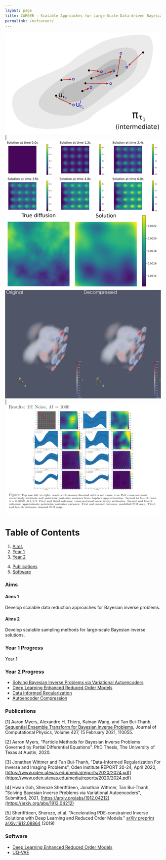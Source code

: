 ```yaml
---
layout: page
title: CAREER - Scalable Approaches for Large-Scale Data-driven Bayesian Inverse Problems in High Dimensional Parameter Spaces
permalink: /nsfcareer/
---
```


![](/assets/figures/y1/title.png)  |  ![](/assets/figures/sheroze/comp.png)
![](/assets/figures/jon/mangll_animation_frame.png) | ![](/assets/figures/hwan/ns1_m1000.png)


# Table of Contents
1. [Aims](/nsfcareer/#aims)
2. [Year 1](/nsfcareer/#year1)
3. [Year 2](/nsfcareer/#year2)
<!--
  <>  - [Hwan Goh](/hwannsf)
  <>  - [Sheroze Sheriffdeen](/sherozensf)
  <>  - [Jonathan Wittmer](/jonnsf)
  <>     - [Data Informed Regularization](/jonnsf/#di-heading)
  <>     - [Autoencoder Compression](/jonnsf/#compression-heading)
-->
4. [Publications](/nsfcareer/#publications)
5. [Software](/nsfcareer/#software)

### Aims<a name="aims"></a>

#### Aims 1
Develop scalable data reduction approaches for Bayesian inverse problems.

#### Aims 2
Develop scalable sampling methods for large-scale Bayesian inverse solutions.

### Year 1 Progress<a name="year1"></a>

[Year 1](/y1progress)
### Year 2 Progress<a name="year2"></a>

- [Solving Bayesian Inverse Problems via Variational Autoencoders](/nsfcareer/year2/uqvae/)
- [Deep Learning Enhanced Reduced Order Models](/nsfcareer/year2/deep-rom/)
- [Data Informed Regularization](/nsfcareer/year2/data-informed/)
- [Autoencoder Compression](/nsfcareer/year2/compression/)
<!---
<> - [Jonathan Wittmer](/jonnsf)
<>    1. [Data Informed Regularization](/jonnsf/#di-heading)
<>   2. [Autoencoder Compression](/jonnsf/#compression-heading)
-->
### Publications<a name="publications"></a>

[1] Aaron Myers, Alexandre H. Thiery, Kainan Wang, and Tan Bui-Thanh, [Sequential Ensemble Transform for Bayesian Inverse Problems](https://arxiv.org/pdf/1909.09591.pdf), Journal of Computational Physics, Volume 427, 15 February 2021, 110055.

[2] Aaron Myers, “Particle Methods for Bayesian Inverse Problems Governed by Partial Differential Equations”. PhD Thesis, The University of Texas at Austin, 2020.

[3] Jonathan Wittmer and Tan Bui-Thanh, "Data-Informed Regularization For Inverse and Imaging Problems", Oden Institute REPORT 20-24, April 2020, [https://www.oden.utexas.edu/media/reports/2020/2024.pdf](https://www.oden.utexas.edu/media/reports/2020/2024.pdf)

[4] Hwan Goh, Sheroze Sheriffdeen, Jonathan Wittmer, Tan Bui-Thanh, "Solving Bayesian Inverse Problems via Variational Autoencoders", Submitted, 2021, [https://arxiv.org/abs/1912.04212](https://arxiv.org/abs/1912.04212)

[5] Sheriffdeen, Sheroze, et al. "Accelerating PDE-constrained Inverse Solutions with Deep Learning and Reduced Order Models." [arXiv preprint arXiv:1912.08864](https://arxiv.org/abs/1912.08864) (2019)

### Software<a name="software"></a>

- [Deep Learning Enhanced Reduced Order Models](https://github.com/sheroze1123/BayesianInferenceDL)
- [UQ-VAE](https://github.com/phogroup/uq-vae)
